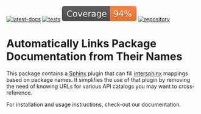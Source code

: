 <!--
SPDX-FileCopyrightText: Copyright © 2022 Idiap Research Institute <contact@idiap.ch>

SPDX-License-Identifier: BSD-3-Clause
-->

[![latest-docs](https://img.shields.io/badge/docs-latest-orange.svg)](https://auto-intersphinx.readthedocs.io/en/latest/)
[![tests](https://github.com/idiap/auto-intersphinx/actions/workflows/tests.yml/badge.svg)](https://github.com/idiap/auto-intersphinx/actions)
[![coverage](https://raw.githubusercontent.com/idiap/auto-intersphinx/python-coverage-comment-action-data/badge.svg)](https://htmlpreview.github.io/?https://github.com/idiap/auto-intersphinx/python-coverage-comment-action-data/htmlcov/index.html)
[![repository](https://img.shields.io/badge/github-project-darkblue.svg)](https://github.com/idiap/auto-intersphinx)

# Automatically Links Package Documentation from Their Names

This package contains a [Sphinx](https://www.sphinx-doc.org/) plugin that can
fill
[intersphinx](https://www.sphinx-doc.org/en/main/usage/extensions/intersphinx.html)
mappings based on package names.  It simplifies the use of that plugin by
removing the need of knowing URLs for various API catalogs you may want to
cross-reference.

For installation and usage instructions, check-out our documentation.
